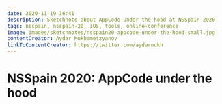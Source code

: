 ```yaml
---
date: 2020-11-19 16:41
description: Sketchnote about AppCode under the hood at NSSpain 2020
tags: nsspain, nsspain-20, iOS, tools, online-conference
image: images/sketchnotes/nsspain20-appcode-under-the-hood-small.jpg
contentCreator: Aydar Mukhametzyanov
linkToContentCreator: https://twitter.com/aydarmukh
---
```


# NSSpain 2020: AppCode under the hood
